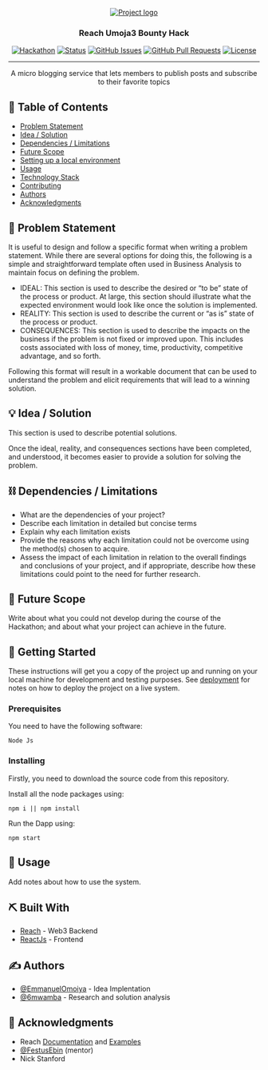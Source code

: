 <p align="center">
  <a href="" rel="noopener">
 <img src="https://docs.reach.sh/assets/logo.png" alt="Project logo"></a>
</p>
<h3 align="center">Reach Umoja3 Bounty Hack</h3>

<div align="center">

[![Hackathon](https://img.shields.io/badge/hackathon-name-orange.svg)](http://hackathon.url.com)
[![Status](https://img.shields.io/badge/status-active-success.svg)]()
[![GitHub Issues](https://img.shields.io/github/issues/EmmanuelOmoiya/The-Documentation-Compendium.svg)](https://github.com/EmmanuelOmoiya/MicroBlog-Umoja3/issues)
[![GitHub Pull Requests](https://img.shields.io/github/issues-pr/kylelobo/The-Documentation-Compendium.svg)](https://github.com/EmmanuelOmoiya/MicroBlog-Umoja3/pulls)
[![License](https://img.shields.io/badge/license-MIT-blue.svg)](LICENSE.md)

</div>

---

<p align="center"> A micro blogging service that lets members to publish posts and subscribe to their favorite topics
    <br> 
</p>

## 📝 Table of Contents

- [Problem Statement](#problem_statement)
- [Idea / Solution](#idea)
- [Dependencies / Limitations](#limitations)
- [Future Scope](#future_scope)
- [Setting up a local environment](#getting_started)
- [Usage](#usage)
- [Technology Stack](#tech_stack)
- [Contributing](../CONTRIBUTING.md)
- [Authors](#authors)
- [Acknowledgments](#acknowledgments)

## 🧐 Problem Statement <a name = "problem_statement"></a>

It is useful to design and follow a specific format when writing a problem statement. While there are several options
for doing this, the following is a simple and straightforward template often used in Business Analysis to maintain
focus on defining the problem.

- IDEAL: This section is used to describe the desired or “to be” state of the process or product. At large, this section
  should illustrate what the expected environment would look like once the solution is implemented.
- REALITY: This section is used to describe the current or “as is” state of the process or product.
- CONSEQUENCES: This section is used to describe the impacts on the business if the problem is not fixed or improved upon.
  This includes costs associated with loss of money, time, productivity, competitive advantage, and so forth.

Following this format will result in a workable document that can be used to understand the problem and elicit
requirements that will lead to a winning solution.

## 💡 Idea / Solution <a name = "idea"></a>

This section is used to describe potential solutions.

Once the ideal, reality, and consequences sections have been
completed, and understood, it becomes easier to provide a solution for solving the problem.

## ⛓️ Dependencies / Limitations <a name = "limitations"></a>

- What are the dependencies of your project?
- Describe each limitation in detailed but concise terms
- Explain why each limitation exists
- Provide the reasons why each limitation could not be overcome using the method(s) chosen to acquire.
- Assess the impact of each limitation in relation to the overall findings and conclusions of your project, and if
  appropriate, describe how these limitations could point to the need for further research.

## 🚀 Future Scope <a name = "future_scope"></a>

Write about what you could not develop during the course of the Hackathon; and about what your project can achieve
in the future.

## 🏁 Getting Started <a name = "getting_started"></a>

These instructions will get you a copy of the project up and running on your local machine for development
and testing purposes. See [deployment](#deployment) for notes on how to deploy the project on a live system.

### Prerequisites

You need to have the following software:

```
Node Js
```

### Installing

Firstly, you need to download the source code from this repository.
 
Install all the node packages using:

```
npm i || npm install
```

Run the Dapp using:

```
npm start
```

## 🎈 Usage <a name="usage"></a>

Add notes about how to use the system.

## ⛏️ Built With <a name = "tech_stack"></a>

- [Reach](https://docs.reach.sh/) - Web3 Backend
- [ReactJs](https://reactjs.org/) - Frontend

## ✍️ Authors <a name = "authors"></a>

- [@EmmanuelOmoiya](https://github.com/EmmanuelOmoiya) - Idea Implentation
- [@6mwamba](https://github.com/6mwamba) - Research and solution analysis


## 🎉 Acknowledgments <a name = "acknowledgments"></a>

- Reach [Documentation](https://docs.reach.sh) and [Examples](https://github.com/reach-sh/reach-lang/tree/master/examples)
- [@FestusEbin](https://github.com/FestusEbin) (mentor)
- Nick Stanford
